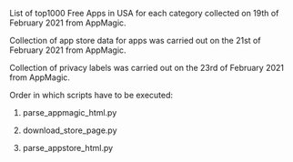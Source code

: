 List of top1000 Free Apps in USA for each category collected on 19th of February 2021 from AppMagic.

Collection of app store data for apps was carried out on the 21st of February 2021 from AppMagic.

Collection of privacy labels was carried out on the 23rd of February 2021 from AppMagic.


Order in which scripts have to be executed:

1) parse_appmagic_html.py

2) download_store_page.py

3) parse_appstore_html.py

